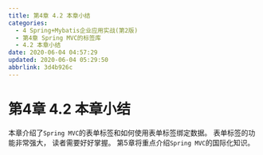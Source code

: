 ```yaml
---
title: 第4章 4.2 本章小结
categories: 
  - 4 Spring+Mybatis企业应用实战(第2版)
  - 第4章 Spring MVC的标签库
  - 4.2 本章小结
date: 2020-06-04 04:57:29
updated: 2020-06-04 05:29:50
abbrlink: 3d4b926c
---
```

# 第4章 4.2 本章小结
本章介绍了`Spring MVC`的表单标签和如何使用表单标签绑定数据。 表单标签的功能非常强大， 读者需要好好掌握。
第5章将重点介绍`Spring MVC`的国际化知识。
